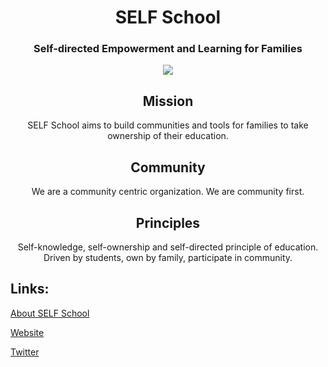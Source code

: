 <h1 align="center">SELF School</h1>
<h3 align="center">Self-directed Empowerment and Learning for Families</h3>

<p align="center">
  <img src="https://user-images.githubusercontent.com/91491726/195335222-24d267f9-17fd-4149-99ad-033a7044ee09.png" />
</p>

<h2 align="center">Mission</h2>
<p align="center">SELF School aims to build communities and tools for families to take ownership of their education.</p>

<h2 align="center">Community</h2>
<p align="center">We are a community centric organization. We are community first.</p>

<h2 align="center">Principles</h2>
<p align="center">Self-knowledge, self-ownership and self-directed principle of education. <br>Driven by students, own by family, participate in community.</p>

## Links:

[About SELF School](https://github.com/SELFSchool/.github/blob/main/profile/About.md)

[Website](https://selfschool.org)

[Twitter](https://twitter.com/selfschoolhq)

